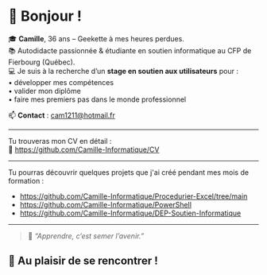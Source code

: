 # 👋 Bonjour !

🎓 **Camille**, 36 ans – Geekette à mes heures perdues.  
📚 Autodidacte passionnée & étudiante en soutien informatique au CFP de Fierbourg (Québec).  
💻 Je suis à la recherche d’un **stage en soutien aux utilisateurs** pour :  
• développer mes compétences  
• valider mon diplôme  
• faire mes premiers pas dans le monde professionnel  

📫 **Contact** : [cam1211@hotmail.fr](mailto:cam1211@hotmail.fr)

---
Tu trouveras mon CV en détail :  
📄 https://github.com/Camille-Informatique/CV

---
Tu pourras découvrir quelques projets que j'ai créé pendant mes mois de formation :  
- https://github.com/Camille-Informatique/Procedurier-Excel/tree/main
- https://github.com/Camille-Informatique/PowerShell
- https://github.com/Camille-Informatique/DEP-Soutien-Informatique

---

> 🌱 _“Apprendre, c’est semer l’avenir.”_

## 🙌 Au plaisir de se rencontrer !




